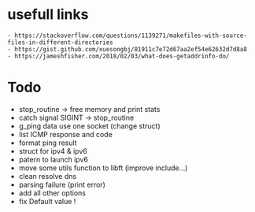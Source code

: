 # usefull links
	- https://stackoverflow.com/questions/1139271/makefiles-with-source-files-in-different-directories
	- https://gist.github.com/xuesongbj/81911c7e72d67aa2ef54e62632d7d8a8
	- https://jameshfisher.com/2018/02/03/what-does-getaddrinfo-do/


# Todo
 * stop_routine -> free memory and print stats
 * catch signal SIGINT -> stop_routine
 * g_ping data use one socket (change struct)
 * list ICMP response and code
 * format ping result
 * struct for ipv4 & ipv6
 * patern to launch ipv6
 * move some utils function to libft (improve include...)
 * clean resolve dns
 * parsing failure (print error)
 * add all other options
 * fix Default value !